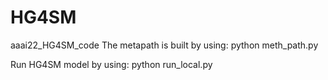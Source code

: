 # HG4SM
aaai22_HG4SM_code
The metapath is built by using: python meth_path.py

Run HG4SM model by using: python run_local.py
